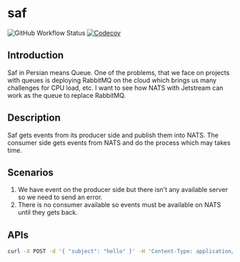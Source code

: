 # saf

![GitHub Workflow Status](https://img.shields.io/github/actions/workflow/status/1995parham/saf/ci.yaml?label=ci&logo=github&style=flat-square&branch=main)
[![Codecov](https://img.shields.io/codecov/c/gh/1995parham/saf?logo=codecov&style=flat-square)](https://codecov.io/gh/1995parham/saf)

## Introduction

Saf in Persian means Queue. One of the problems, that we face on projects with queues is deploying RabbitMQ on the cloud which brings us many challenges for CPU load, etc.
I want to see how NATS with Jetstream can work as the queue to replace RabbitMQ.

## Description

Saf gets events from its producer side and publish them into NATS. The consumer side gets events from NATS and do the process which may takes time.

## Scenarios

1. We have event on the producer side but there isn't any available server so we need to send an error.
2. There is no consumer available so events must be available on NATS until they gets back.

## APIs

```sh
curl -X POST -d '{ "subject": "hello" }' -H 'Content-Type: application/json' http://127.0.0.1:1378/api/event
```
